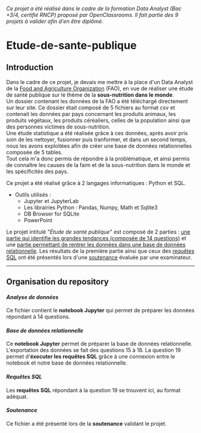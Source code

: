###### _Ce projet a été réalisé dans le cadre de la formation Data Analyst (Bac +3/4, certifié RNCP) proposé par OpenClassrooms. Il fait partie des 9 projets à valider afin d'en être diplômé_.

# Etude-de-sante-publique

## Introduction

Dans le cadre de ce projet, je devais me mettre à la place d'un Data Analyst de la [Food and Agriculture Organization](http://www.fao.org/home/fr/) (FAO), en vue de réaliser une étude de santé publique sur le thème de la **sous-nutrition dans le monde**.  
Un dossier contenant les données de la FAO a été téléchargé directement sur leur site. Ce dossier était composé de 5 fichiers au format csv et contenait les données par pays concernant les produits animaux, les produits végétaux, les produits céréaliers, celles de la population ainsi que des personnes victimes de sous-nutrition.  
Une étude statistique a été réalisée grâce à ces données, après avoir pris soin de les nettoyer, fusionner puis tranformer, et dans un second temps, nous les avons exploitées afin de créer une base de données relationnelles composée de 5 tables.  
Tout cela m'a donc permis de répondre à la problématique, et ainsi permis de connaître les causes de la faim et de la sous-nutrition dans le monde et les spécificités des pays.

Ce projet a été réalisé grâce à 2 langages informatiques : Python et SQL.

* Outils utilisés :
  * Jupyter et JupyterLab
  * Les librairies Python : Pandas, Numpy, Math et Sqlite3
  * DB Browser for SQLite
  * PowerPoint

Le projet intitulé "_Étude de santé publique_" est composé de 2 parties : [une partie qui identifie les grandes tendances (composée de 14 questions)](https://github.com/anissalaza/Etude-de-sante-publique/blob/main/Analyse%20de%20données.ipynb) et une [partie permettant de rentrer les données dans une base de données relationnelle](https://github.com/anissalaza/Etude-de-sante-publique/blob/main/Base%20de%20données%20relationnelle.ipynb). Les résultats de la première partie ainsi que ceux des [requêtes SQL](https://github.com/anissalaza/Etude-de-sante-publique/blob/main/Requêtes%20SQL.sql) ont été présentés lors d'une [soutenance](https://github.com/anissalaza/Etude-de-sante-publique/blob/main/Soutenance.pdf) évaluée par une examinateur.

-----------------------------------------------

## Organisation du repository

#### *Analyse de données*
Ce fichier contient le **notebook Jupyter** qui permet de préparer les données répondant à 14 questions.

#### *Base de données relationnelle*
Ce **notebook Jupyter** permet de préparer la base de données relationnelle. L'exportation des données se fait des questions 15 à 18.
La question 19 permet d'**éxecuter les requêtes SQL** grâce à une connexion entre le notebook et notre base de données relationnelle.

#### *Requêtes SQL*
Les **requêtes SQL** répondant à la question 19 se trouvent ici, au format adéquat.

#### *Soutenance*
Ce fichier a été présenté lors de la **soutenance** validant le projet.
